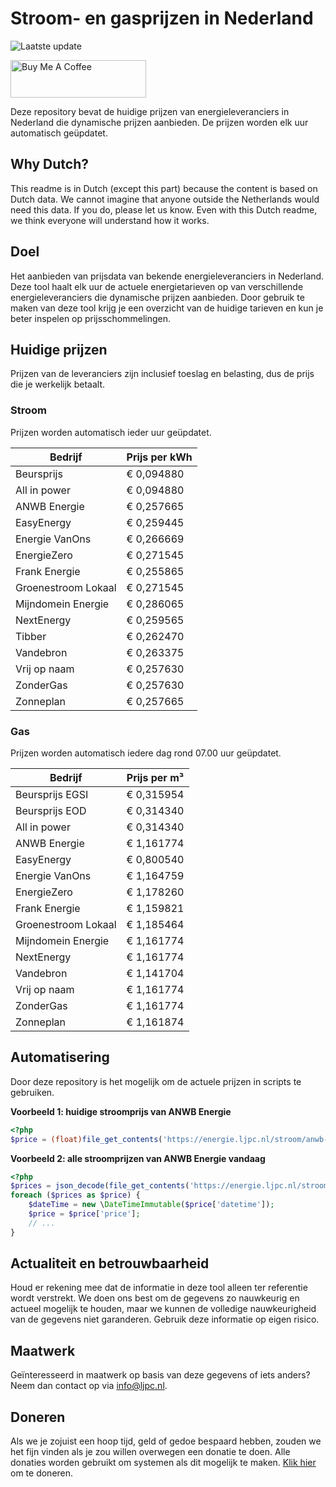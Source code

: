 # Stroom- en gasprijzen in Nederland

![Laatste update](https://img.shields.io/badge/laatste%20update-2025--10--27%2009%3A00%20CET-brightgreen)

<a href="https://www.buymeacoffee.com/Lars-" target="_blank"><img src="https://cdn.buymeacoffee.com/buttons/v2/default-orange.png" alt="Buy Me A Coffee" height="60" style="height: 60px !important;width: 217px !important;" ></a>

Deze repository bevat de huidige prijzen van energieleveranciers in Nederland die dynamische prijzen aanbieden. De prijzen worden elk uur automatisch geüpdatet.

## Why Dutch?

This readme is in Dutch (except this part) because the content is based on Dutch data. We cannot imagine that anyone outside the Netherlands would need this data. If you do, please let us know. Even with this Dutch readme, we think
everyone will understand how it works.

## Doel

Het aanbieden van prijsdata van bekende energieleveranciers in Nederland. Deze tool haalt elk uur de actuele energietarieven op van verschillende energieleveranciers die dynamische prijzen aanbieden. Door gebruik te maken van deze tool
krijg je een overzicht van de huidige tarieven en kun je beter inspelen op prijsschommelingen.

## Huidige prijzen

Prijzen van de leveranciers zijn inclusief toeslag en belasting, dus de prijs die je werkelijk betaalt.

### Stroom

Prijzen worden automatisch ieder uur geüpdatet.

 Bedrijf | Prijs per kWh 
---------|---------------
Beursprijs | € 0,094880
All in power | € 0,094880
ANWB Energie | € 0,257665
EasyEnergy | € 0,259445
Energie VanOns | € 0,266669
EnergieZero | € 0,271545
Frank Energie | € 0,255865
Groenestroom Lokaal | € 0,271545
Mijndomein Energie | € 0,286065
NextEnergy | € 0,259565
Tibber | € 0,262470
Vandebron | € 0,263375
Vrij op naam | € 0,257630
ZonderGas | € 0,257630
Zonneplan | € 0,257665


### Gas

Prijzen worden automatisch iedere dag rond 07.00 uur geüpdatet.

 Bedrijf | Prijs per m³ 
---------|--------------
Beursprijs EGSI | € 0,315954
Beursprijs EOD | € 0,314340
All in power | € 0,314340
ANWB Energie | € 1,161774
EasyEnergy | € 0,800540
Energie VanOns | € 1,164759
EnergieZero | € 1,178260
Frank Energie | € 1,159821
Groenestroom Lokaal | € 1,185464
Mijndomein Energie | € 1,161774
NextEnergy | € 1,161774
Vandebron | € 1,141704
Vrij op naam | € 1,161774
ZonderGas | € 1,161774
Zonneplan | € 1,161874


## Automatisering

Door deze repository is het mogelijk om de actuele prijzen in scripts te gebruiken.

**Voorbeeld 1: huidige stroomprijs van ANWB Energie**

```php
<?php
$price = (float)file_get_contents('https://energie.ljpc.nl/stroom/anwb-energie-nu.txt');

```

**Voorbeeld 2: alle stroomprijzen van ANWB Energie vandaag**

```php
<?php
$prices = json_decode(file_get_contents('https://energie.ljpc.nl/stroom/all-in-power-vandaag.json'),true);
foreach ($prices as $price) {
    $dateTime = new \DateTimeImmutable($price['datetime']);
    $price = $price['price'];
    // ...
}
```

## Actualiteit en betrouwbaarheid

Houd er rekening mee dat de informatie in deze tool alleen ter referentie wordt verstrekt. We doen ons best om de gegevens zo nauwkeurig en actueel mogelijk te houden, maar we kunnen de volledige nauwkeurigheid van de gegevens niet
garanderen. Gebruik deze informatie op eigen risico.

## Maatwerk

Geïnteresseerd in maatwerk op basis van deze gegevens of iets anders? Neem dan contact op
via [info@ljpc.nl](mailto:info@ljpc.nl?subject=Energie%20prijzen).

## Doneren

Als we je zojuist een hoop tijd, geld of gedoe bespaard hebben, zouden we het fijn vinden als je zou willen overwegen een
donatie te doen. Alle donaties worden gebruikt om systemen als dit mogelijk te
maken. [Klik hier](https://www.buymeacoffee.com/Lars-) om te doneren.
